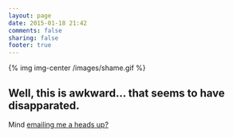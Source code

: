 ```yaml
---
layout: page
date: 2015-01-18 21:42
comments: false
sharing: false
footer: true
---
```


{% img img-center /images/shame.gif %}

<h2 class="text-center">Well, this is awkward... that seems to have disapparated.</h2>

<p class="text-center">Mind <a href="mailto:andrew.skotzko@gmail.com?Subject=Broken%20link%20on%20your%20blog&Body=This%20URL%20was%20broken%3A%20%3CFILL%20IN%20THE%20URL%20YOU%20TRIED%20HERE%3E">emailing me a heads up?</a></p>